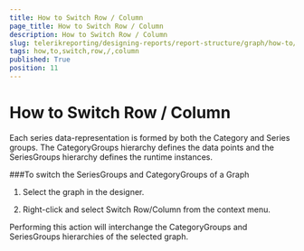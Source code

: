 ```yaml
---
title: How to Switch Row / Column
page_title: How to Switch Row / Column 
description: How to Switch Row / Column
slug: telerikreporting/designing-reports/report-structure/graph/how-to/how-to-switch-row---column
tags: how,to,switch,row,/,column
published: True
position: 11
---
```


# How to Switch Row / Column

Each series data-representation is formed by both the Category and Series groups. The CategoryGroups hierarchy defines the data points and the SeriesGroups hierarchy defines the runtime instances. 

###To switch the SeriesGroups and CategoryGroups of a Graph

1. Select the graph in the designer.

1. Right-click and select Switch Row/Column from the context menu.

Performing this action will interchange the CategoryGroups and SeriesGroups hierarchies of the selected graph. 
